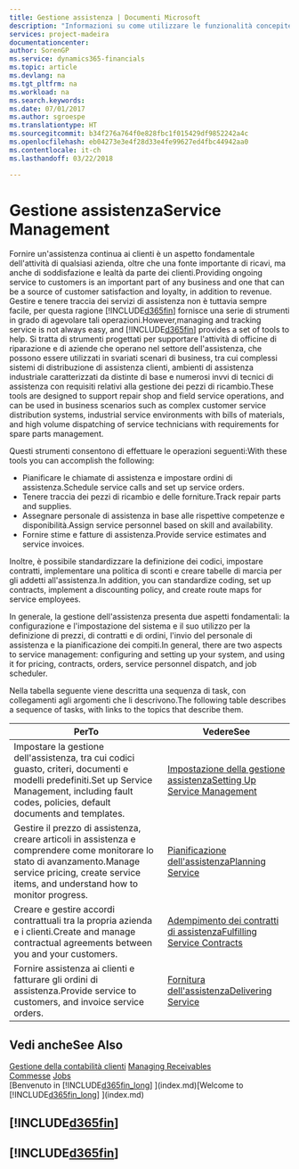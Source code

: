 ```yaml
---
title: Gestione assistenza | Documenti Microsoft
description: "Informazioni su come utilizzare le funzionalità concepite per supportare l'attività di officine di riparazione e le operazioni di assistenza su campo."
services: project-madeira
documentationcenter: 
author: SorenGP
ms.service: dynamics365-financials
ms.topic: article
ms.devlang: na
ms.tgt_pltfrm: na
ms.workload: na
ms.search.keywords: 
ms.date: 07/01/2017
ms.author: sgroespe
ms.translationtype: HT
ms.sourcegitcommit: b34f276a764f0e828fbc1f015429df9852242a4c
ms.openlocfilehash: eb04273e3e4f28d33e4fe99627ed4fbc44942aa0
ms.contentlocale: it-ch
ms.lasthandoff: 03/22/2018

---
```

# <a name="service-management"></a><span data-ttu-id="ec025-103">Gestione assistenza</span><span class="sxs-lookup"><span data-stu-id="ec025-103">Service Management</span></span>
<span data-ttu-id="ec025-104">Fornire un'assistenza continua ai clienti è un aspetto fondamentale dell'attività di qualsiasi azienda, oltre che una fonte importante di ricavi, ma anche di soddisfazione e lealtà da parte dei clienti.</span><span class="sxs-lookup"><span data-stu-id="ec025-104">Providing ongoing service to customers is an important part of any business and one that can be a source of customer satisfaction and loyalty, in addition to revenue.</span></span> <span data-ttu-id="ec025-105">Gestire e tenere traccia dei servizi di assistenza non è tuttavia sempre facile, per questa ragione [!INCLUDE[d365fin](includes/d365fin_md.md)] fornisce una serie di strumenti in grado di agevolare tali operazioni.</span><span class="sxs-lookup"><span data-stu-id="ec025-105">However,managing and tracking service is not always easy, and [!INCLUDE[d365fin](includes/d365fin_md.md)] provides a set of tools to help.</span></span> <span data-ttu-id="ec025-106">Si tratta di strumenti progettati per supportare l'attività di officine di riparazione e di aziende che operano nel settore dell'assistenza, che possono essere utilizzati in svariati scenari di business, tra cui complessi sistemi di distribuzione di assistenza clienti, ambienti di assistenza industriale caratterizzati da distinte di base e numerosi invvi di tecnici di assistenza con requisiti relativi alla gestione dei pezzi di ricambio.</span><span class="sxs-lookup"><span data-stu-id="ec025-106">These tools are designed to support repair shop and field service operations, and can be used in business scenarios such as complex customer service distribution systems, industrial service environments with bills of materials, and high volume dispatching of service technicians with requirements for spare parts management.</span></span>  

 <span data-ttu-id="ec025-107">Questi strumenti consentono di effettuare le operazioni seguenti:</span><span class="sxs-lookup"><span data-stu-id="ec025-107">With these tools you can accomplish the following:</span></span>  

* <span data-ttu-id="ec025-108">Pianificare le chiamate di assistenza e impostare ordini di assistenza.</span><span class="sxs-lookup"><span data-stu-id="ec025-108">Schedule service calls and set up service orders.</span></span>  
* <span data-ttu-id="ec025-109">Tenere traccia dei pezzi di ricambio e delle forniture.</span><span class="sxs-lookup"><span data-stu-id="ec025-109">Track repair parts and supplies.</span></span>  
* <span data-ttu-id="ec025-110">Assegnare personale di assistenza in base alle rispettive competenze e disponibilità.</span><span class="sxs-lookup"><span data-stu-id="ec025-110">Assign service personnel based on skill and availability.</span></span>  
* <span data-ttu-id="ec025-111">Fornire stime e fatture di assistenza.</span><span class="sxs-lookup"><span data-stu-id="ec025-111">Provide service estimates and service invoices.</span></span>  

<span data-ttu-id="ec025-112">Inoltre, è possibile standardizzare la definizione dei codici, impostare contratti, implementare una politica di sconti e creare tabelle di marcia per gli addetti all'assistenza.</span><span class="sxs-lookup"><span data-stu-id="ec025-112">In addition, you can standardize coding, set up contracts, implement a discounting policy, and create route maps for service employees.</span></span>  

<span data-ttu-id="ec025-113">In generale, la gestione dell'assistenza presenta due aspetti fondamentali: la configurazione e l'impostazione del sistema e il suo utilizzo per la definizione di prezzi, di contratti e di ordini, l'invio del personale di assistenza e la pianificazione dei compiti.</span><span class="sxs-lookup"><span data-stu-id="ec025-113">In general, there are two aspects to service management: configuring and setting up your system, and using it for pricing, contracts, orders, service personnel dispatch, and job scheduler.</span></span>  

<span data-ttu-id="ec025-114">Nella tabella seguente viene descritta una sequenza di task, con collegamenti agli argomenti che li descrivono.</span><span class="sxs-lookup"><span data-stu-id="ec025-114">The following table describes a sequence of tasks, with links to the topics that describe them.</span></span>   

|<span data-ttu-id="ec025-115">**Per**</span><span class="sxs-lookup"><span data-stu-id="ec025-115">**To**</span></span>|<span data-ttu-id="ec025-116">**Vedere**</span><span class="sxs-lookup"><span data-stu-id="ec025-116">**See**</span></span>|  
|------------|-------------|  
|<span data-ttu-id="ec025-117">Impostare la gestione dell'assistenza, tra cui codici guasto, criteri, documenti e modelli predefiniti.</span><span class="sxs-lookup"><span data-stu-id="ec025-117">Set up Service Management, including fault codes, policies, default documents and templates.</span></span>|[<span data-ttu-id="ec025-118">Impostazione della gestione assistenza</span><span class="sxs-lookup"><span data-stu-id="ec025-118">Setting Up Service Management</span></span>](service-setup-service.md)|  
|<span data-ttu-id="ec025-119">Gestire il prezzo di assistenza, creare articoli in assistenza e comprendere come monitorare lo stato di avanzamento.</span><span class="sxs-lookup"><span data-stu-id="ec025-119">Manage service pricing, create service items, and understand how to monitor progress.</span></span>|[<span data-ttu-id="ec025-120">Pianificazione dell'assistenza</span><span class="sxs-lookup"><span data-stu-id="ec025-120">Planning Service</span></span>](service-plan-service.md)|  
|<span data-ttu-id="ec025-121">Creare e gestire accordi contrattuali tra la propria azienda e i clienti.</span><span class="sxs-lookup"><span data-stu-id="ec025-121">Create and manage contractual agreements between you and your customers.</span></span>|[<span data-ttu-id="ec025-122">Adempimento dei contratti di assistenza</span><span class="sxs-lookup"><span data-stu-id="ec025-122">Fulfilling Service Contracts</span></span>](service-fulfill-service-contracts.md)|  
|<span data-ttu-id="ec025-123">Fornire assistenza ai clienti e fatturare gli ordini di assistenza.</span><span class="sxs-lookup"><span data-stu-id="ec025-123">Provide service to customers, and invoice service orders.</span></span>|[<span data-ttu-id="ec025-124">Fornitura dell'assistenza</span><span class="sxs-lookup"><span data-stu-id="ec025-124">Delivering Service</span></span>](service-deliver-service.md)|  

## <a name="see-also"></a><span data-ttu-id="ec025-125">Vedi anche</span><span class="sxs-lookup"><span data-stu-id="ec025-125">See Also</span></span>  
<span data-ttu-id="ec025-126">[Gestione della contabilità clienti](receivables-manage-receivables.md) </span><span class="sxs-lookup"><span data-stu-id="ec025-126">[Managing Receivables](receivables-manage-receivables.md) </span></span>  
<span data-ttu-id="ec025-127">[Commesse](projects-how-create-jobs.md) </span><span class="sxs-lookup"><span data-stu-id="ec025-127">[Jobs](projects-how-create-jobs.md) </span></span>  
<span data-ttu-id="ec025-128">[Benvenuto in [!INCLUDE[d365fin_long](includes/d365fin_long_md.md)] ](index.md)</span><span class="sxs-lookup"><span data-stu-id="ec025-128">[Welcome to [!INCLUDE[d365fin_long](includes/d365fin_long_md.md)] ](index.md)</span></span>

## [!INCLUDE[d365fin](includes/free_trial_md.md)]  
## [!INCLUDE[d365fin](includes/training_link_md.md)]

